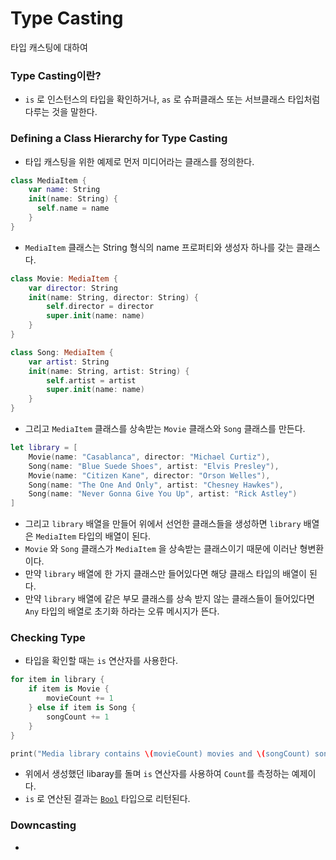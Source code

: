 # Type Casting
타입 캐스팅에 대하여
### Type Casting이란?
- `is` 로 인스턴스의 타입을 확인하거나, `as` 로 슈퍼클래스 또는 서브클래스 타입처럼 다루는 것을 말한다.

### Defining a Class Hierarchy for Type Casting
- 타입 캐스팅을 위한 예제로 먼저 미디어라는 클래스를 정의한다.
```swift
class MediaItem {
    var name: String
    init(name: String) {
      self.name = name
    }
}
```
- `MediaItem` 클래스는 String 형식의 name 프로퍼티와 생성자 하나를 갖는 클래스다.

```swift
class Movie: MediaItem {
    var director: String
    init(name: String, director: String) {
        self.director = director
        super.init(name: name)
    }
}

class Song: MediaItem {
    var artist: String
    init(name: String, artist: String) {
        self.artist = artist
        super.init(name: name)
    }
}
```
- 그리고 `MediaItem` 클래스를 상속받는 `Movie` 클래스와 `Song` 클래스를 만든다.

```swift
let library = [
    Movie(name: "Casablanca", director: "Michael Curtiz"),
    Song(name: "Blue Suede Shoes", artist: "Elvis Presley"),
    Movie(name: "Citizen Kane", director: "Orson Welles"),
    Song(name: "The One And Only", artist: "Chesney Hawkes"),
    Song(name: "Never Gonna Give You Up", artist: "Rick Astley")
]
```
- 그리고 `library` 배열을 만들어 위에서 선언한 클래스들을 생성하면 `library` 배열은 `MediaItem` 타입의 배열이 된다.
- `Movie` 와 `Song` 클래스가 `MediaItem` 을 상속받는 클래스이기 때문에 이러난 형변환이다.
- 만약 `library` 배열에 한 가지 클래스만 들어있다면 해당 클래스 타입의 배열이 된다.
- 만약 `library` 배열에 같은 부모 클래스를 상속 받지 않는 클래스들이 들어있다면 `Any` 타입의 배열로 초기화 하라는 오류 메시지가 뜬다.

### Checking Type
- 타입을 확인할 때는 `is` 연산자를 사용한다.

```swift
for item in library {
    if item is Movie {
        movieCount += 1
    } else if item is Song {
        songCount += 1
    }
}

print("Media library contains \(movieCount) movies and \(songCount) songs")
```
- 위에서 생성했던 libaray를 돌며 `is` 연산자를 사용하여 `Count`를 측정하는 예제이다.
- `is` 로 연산된 결과는 [`Bool`](https://github.com/MojitoBar/iOS-Dictionary/blob/main/BasicDataType.md#basic-datatype-1) 타입으로 리턴된다.

### Downcasting
- 
